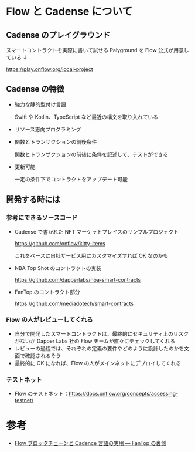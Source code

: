 # Flow と Cadense について

## Cadense のプレイグラウンド

スマートコントラクトを実際に書いて試せる Palyground を Flow 公式が用意している ↓

https://play.onflow.org/local-project

## Cadense の特徴

- 強力な静的型付け言語

  Swift や Kotlin、TypeScript など最近の構文を取り入れている

- リソース志向プログラミング

- 関数とトランザクションの前後条件

  関数とトランザクションの前後に条件を記述して、テストができる

- 更新可能

  一定の条件下でコントラクトをアップデート可能

## 開発する時には

### 参考にできるソースコード

- Cadense で書かれた NFT マーケットプレイスのサンプルプロジェクト

  https://github.com/onflow/kitty-items

  これをベースに自社サービス用にカスタマイズすれば OK なのかも

- NBA Top Shot のコントラクトの実装

  https://github.com/dapperlabs/nba-smart-contracts

- FanTop のコントラクト部分

  https://github.com/mediadotech/smart-contracts

### Flow の人がレビューしてくれる

- 自分で開発したスマートコントラクトは、最終的にセキュリティ上のリスクがないか Dapper Labs 社の Flow チームが直々にチェックしてくれる
- レビューの過程では、それぞれの定義の要件やどのように設計したのかを文面で確認されるそう
- 最終的に OK になれば、Flow の人がメインネットにデプロイしてくれる

### テストネット

- Flow のテストネット：https://docs.onflow.org/concepts/accessing-testnet/

# 参考

- [Flow ブロックチェーンと Cadence 言語の実用 ― FanTop の裏側](https://techdo.mediado.jp/entry/2022/05/11/150000)
